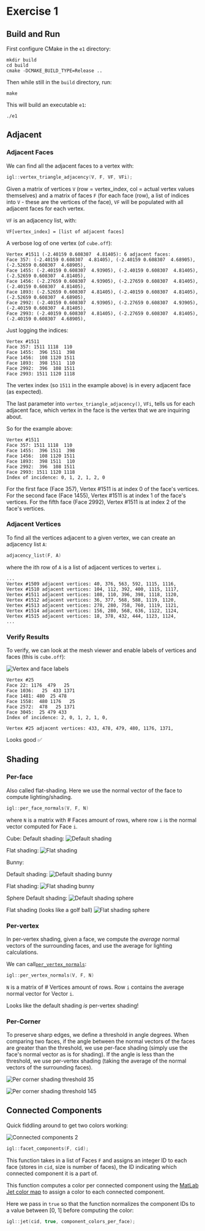# Exercise 1

## Build and Run

First configure CMake in the `e1` directory:
```
mkdir build
cd build
cmake -DCMAKE_BUILD_TYPE=Release ..
```

Then while still in the `build` directory, run:
```
make
```

This will build an executable `e1`:
```
./e1
```

## Adjacent

### Adjacent Faces

We can find all the adjacent faces to a vertex with:
```cpp
igl::vertex_triangle_adjacency(V, F, VF, VFi);
```

Given a matrix of vertices `V` (row = vertex_index, col = actual vertex values themselves) and a matrix of faces `F` (for each face (row), a list of indices into `V` - these are the vertices of the face), `VF` will be populated with all adjacent faces for each vertex.

`VF` is an adjacency list, with:
```
VF[vertex_index] = [list of adjacent faces]
```

A verbose log of one vertex (of `cube.off`):
```
Vertex #1511 (-2.40159 0.608307  4.81405): 6 adjacent faces:
Face 357: (-2.40159 0.608307  4.81405), (-2.40159 0.608307  4.68905), (-2.52659 0.608307  4.68905), 
Face 1455: (-2.40159 0.608307  4.93905), (-2.40159 0.608307  4.81405), (-2.52659 0.608307  4.81405), 
Face 1456: (-2.27659 0.608307  4.93905), (-2.27659 0.608307  4.81405), (-2.40159 0.608307  4.81405), 
Face 1893: (-2.52659 0.608307  4.81405), (-2.40159 0.608307  4.81405), (-2.52659 0.608307  4.68905), 
Face 2992: (-2.40159 0.608307  4.93905), (-2.27659 0.608307  4.93905), (-2.40159 0.608307  4.81405), 
Face 2993: (-2.40159 0.608307  4.81405), (-2.27659 0.608307  4.81405), (-2.40159 0.608307  4.68905), 
```

Just logging the indices:
```
Vertex #1511
Face 357: 1511 1118  110
Face 1455:  396 1511  398
Face 1456:  108 1120 1511
Face 1893:  398 1511  110
Face 2992:  396  108 1511
Face 2993: 1511 1120 1118
```

The vertex index (so `1511` in the example above) is in every adjacent face (as expected).

The last parameter into `vertex_triangle_adjacency()`, `VFi`, tells us for each adjacent face, which vertex in the face is the vertex that we are inquiring about.

So for the example above:
```
Vertex #1511
Face 357: 1511 1118  110
Face 1455:  396 1511  398
Face 1456:  108 1120 1511
Face 1893:  398 1511  110
Face 2992:  396  108 1511
Face 2993: 1511 1120 1118
Index of incidence: 0, 1, 2, 1, 2, 0
```

For the first face (Face 357), Vertex #1511 is at index 0 of the face's vertices.
For the second face (Face 1455), Vertex #1511 is at index 1 of the face's vertices.
For the fifth face (Face 2992), Vertex #1511 is at index 2 of the face's vertices.

### Adjacent Vertices

To find all the vertices adjacent to a given vertex, we can create an adjacency list `A`:
```cpp
adjacency_list(F, A)
```

where the ith row of `A` is a list of adjacent vertices to vertex `i`.
```
...
Vertex #1509 adjacent vertices: 40, 376, 563, 592, 1115, 1116, 
Vertex #1510 adjacent vertices: 104, 112, 392, 400, 1115, 1117, 
Vertex #1511 adjacent vertices: 108, 110, 396, 398, 1118, 1120, 
Vertex #1512 adjacent vertices: 36, 377, 568, 588, 1119, 1120, 
Vertex #1513 adjacent vertices: 278, 280, 758, 760, 1119, 1121, 
Vertex #1514 adjacent vertices: 156, 280, 568, 636, 1122, 1124, 
Vertex #1515 adjacent vertices: 18, 378, 432, 444, 1123, 1124,
...
```

### Verify Results

To verify, we can look at the mesh viewer and enable labels of vertices and faces (this is `cube.off`):

![Vertex and face labels](images/adjacent.png)

```
Vertex #25
Face 22: 1176  479   25
Face 1036:   25  433 1371
Face 1481: 480  25 478
Face 1558:  480 1176   25
Face 2572:  478   25 1371
Face 3045:  25 479 433
Index of incidence: 2, 0, 1, 2, 1, 0, 
```

```
Vertex #25 adjacent vertices: 433, 478, 479, 480, 1176, 1371,
```

Looks good ✅

## Shading

### Per-face

Also called flat-shading. Here we use the normal vector of the face to compute lighting/shading.

```cpp
igl::per_face_normals(V, F, N)
```
where `N` is a matrix with # Faces amount of rows, where row `i` is the normal vector computed for Face `i`.

Cube:
Default shading:
![Default shading](images/default-shading.png)

Flat shading:
![Flat shading](images/flat-shading.png)

Bunny:

Default shading:
![Default shading bunny](images/bunny-default-shading.png)

Flat shading:
![Flat shading bunny](images/bunny-flat-shading.png)

Sphere
Default shading:
![Default shading sphere](images/sphere-default-shading.png)

Flat shading
(looks like a golf ball)
![Flat shading sphere](images/sphere-flat-shading.png)

### Per-vertex

In per-vertex shading, given a face, we compute the *average* normal vectors of the surrounding faces, and use the average for lighting calculations.

We can call[`per_vertex_normals`](https://github.com/libigl/libigl/blob/main/include/igl/per_vertex_normals.h):
```cpp
igl::per_vertex_normals(V, F, N)
```

`N` is a matrix of # Vertices amount of rows. Row `i` contains the average normal vector for Vector `i`.

Looks like the default shading *is* per-vertex shading!

### Per-Corner
To preserve sharp edges, we define a threshold in angle degrees. When comparing two faces, if the angle between the normal vectors of the faces are greater than the threshold, we use per-face shading (simply use the face's normal vector as is for shading). If the angle is less than the threshold, we use per-vertex shading (taking the average of the normal vectors of the surrounding faces).

![Per corner shading threshold 35](images/per-corner-threshold-35.png)

![Per corner shading threshold 145](images/per-corner-threshold-145.png)

## Connected Components

Quick fiddling around to get two colors working:

![Connected components 2](images/connected_components_2.png)

```cpp
igl::facet_components(F, cid);
```

This function takes in a list of Faces `F` and assigns an integer ID to each face (stores in `cid`, size is number of faces), the ID indicating which connected component it is a part of.


This function computes a color per connected component using the [MatLab Jet color map](https://www.mathworks.com/help/matlab/ref/jet.html) to assign a color to each connected component.

Here we pass in `true` so that the function normalizes the component IDs to a value between [0, 1] before computing the color:

```cpp
igl::jet(cid, true, component_colors_per_face);
```
